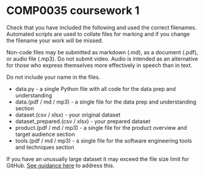 # COMP0035 coursework 1

Check that you have included the following and used the correct filenames. Automated scripts are used to collate files for marking and if you change the filename your work will be missed.

Non-code files may be submitted as markdown (.md), as a document (.pdf), or audio file (.mp3). Do not submit video. Audio is intended as an alternative for those who express themselves more effectively in speech than in text.

Do not include your name in the files.

- data.py - a single Python file with all code for the data prep and understanding
- data.(pdf / md / mp3) - a single file for the data prep and understanding section
- dataset.(csv / xlsx) - your original dataset
- dataset_prepared.(csv / xlsx) - your prepared dataset
- product.(pdf / md / mp3) - a single file for the product overview and target audience section
- tools.(pdf / md / mp3) - a single file for the software engineering tools and techniques section

If you have an unusually large dataset it may exceed the file size limit for GitHub. [See guidance here](https://docs.github.com/en/repositories/working-with-files/managing-large-files/about-large-files-on-github) to address this.
